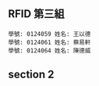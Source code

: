 ## RFID 第三組 ##

    學號: 0124059 姓名: 王以德
    學號: 0124061 姓名: 蔡易軒
    學號: 0124064 姓名: 陳德威

## section 2 ##